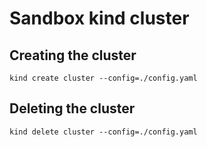 # Sandbox kind cluster

## Creating the cluster

```
kind create cluster --config=./config.yaml
```

## Deleting the cluster

```
kind delete cluster --config=./config.yaml
```
